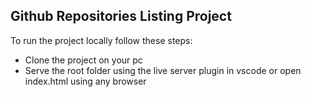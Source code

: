 ## Github Repositories Listing Project

To run the project locally follow these steps:
  * Clone the project on your pc
  * Serve the root folder using the live server plugin in vscode or open index.html using any browser
